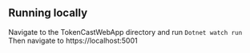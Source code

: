 ﻿

## Running locally
Navigate to the TokenCastWebApp directory and run `Dotnet watch run`
Then navigate to https://localhost:5001